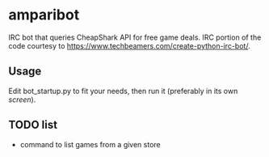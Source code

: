 # amparibot

IRC bot that queries CheapShark API for free game deals.
IRC portion of the code courtesy to https://www.techbeamers.com/create-python-irc-bot/.

## Usage

Edit bot_startup.py to fit your needs, then run it (preferably in its own *screen*).

## TODO list

- command to list games from a given store
